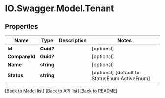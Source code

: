 # IO.Swagger.Model.Tenant
## Properties

Name | Type | Description | Notes
------------ | ------------- | ------------- | -------------
**Id** | **Guid?** |  | [optional] 
**CompanyId** | **Guid?** |  | [optional] 
**Name** | **string** |  | [optional] 
**Status** | **string** |  | [optional] [default to StatusEnum.ActiveEnum]

[[Back to Model list]](../README.md#documentation-for-models) [[Back to API list]](../README.md#documentation-for-api-endpoints) [[Back to README]](../README.md)

